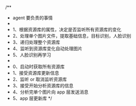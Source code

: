 /**
 * agent 要负责的事情
 * 
 * 1、根据资源库的属性，决定是否监听所有资源库的变化
 * 2、处理单个图片文件，提取基础信息，目标识别，人脸识别
 * 3、递归处理整个资源库
 * 4、监听到资源库变化自动处理图片
 * 5、人脸识别再学习
 * 
 * 0、启动时获取所有资源库
 * 1、接受资源库更新信息
 * 2、监听 or 取消监听资源库
 * 3、接受开始分析资源库的信息
 * 4、分析完单个图片向 app 层发送消息
 * 5、app 层更新库
 */
